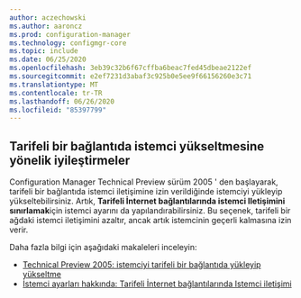 ```yaml
---
author: aczechowski
ms.author: aaroncz
ms.prod: configuration-manager
ms.technology: configmgr-core
ms.topic: include
ms.date: 06/25/2020
ms.openlocfilehash: 3eb39c32b6f67cffba6beac7fed45dbeae2122ef
ms.sourcegitcommit: e2ef7231d3abaf3c925b0e5ee9f66156260e3c71
ms.translationtype: MT
ms.contentlocale: tr-TR
ms.lasthandoff: 06/26/2020
ms.locfileid: "85397799"
---
```

## <a name="improvements-to-client-upgrade-on-a-metered-connection"></a><a name="bkmk_meter"></a>Tarifeli bir bağlantıda istemci yükseltmesine yönelik iyileştirmeler

<!--6976145-->

Configuration Manager Technical Preview sürüm 2005 ' den başlayarak, tarifeli bir bağlantıda istemci iletişimine izin verildiğinde istemciyi yükleyip yükseltebilirsiniz. Artık, **Tarifeli İnternet bağlantılarında istemci Iletişimini** **sınırlamak**için istemci ayarını da yapılandırabilirsiniz. Bu seçenek, tarifeli bir ağdaki istemci iletişimini azaltır, ancak artık istemcinin geçerli kalmasına izin verir.

Daha fazla bilgi için aşağıdaki makaleleri inceleyin:

- [Technical Preview 2005: istemciyi tarifeli bir bağlantıda yükleyip yükseltme](../../technical-preview-2005.md#bkmk_meter)
- [İstemci ayarları hakkında: Tarifeli İnternet bağlantılarında Istemci iletişimi](../../../../clients/deploy/about-client-settings.md#client-communication-on-metered-internet-connections)
